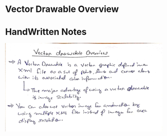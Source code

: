 # Vector Drawable Overview

# HandWritten Notes
<p align="center">
<img src="./1.jpg" alt="Page 1"/>
<p\>

